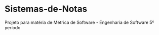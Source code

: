 # Sistemas-de-Notas
Projeto para matéria de Métrica de Software - Engenharia de Software 5º período
